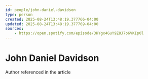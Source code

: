 ```yaml
---
id: people/john-daniel-davidson
type: person
created: 2025-08-24T13:48:19.377766-04:00
updated: 2025-08-24T13:48:19.377769-04:00
sources:
    - https://open.spotify.com/episode/3HYgx4GuY9Z8J7o6VKIp0l
---
```


# John Daniel Davidson

Author referenced in the article

